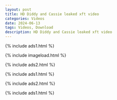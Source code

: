 ```yaml
---
layout: post
title: HD Diddy and Cassie leaked xft video
categories: Videos
date: 2024-06-13
tags: Videos, Download
description: HD Diddy and Cassie leaked xft video
---
```

{% include ads1.html %}

{% include imageload.html %}

{% include ads2.html %}

{% include ads1.html %}

{% include ads2.html %}

{% include ads1.html %}
